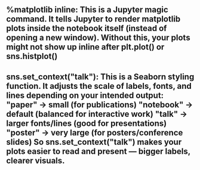 %matplotlib inline:
This is a Jupyter magic command.
It tells Jupyter to render matplotlib plots inside the notebook itself (instead of opening a new window).
Without this, your plots might not show up inline after plt.plot() or sns.histplot()
-----------------------------------------------------

sns.set_context("talk"):
This is a Seaborn styling function.
It adjusts the scale of labels, fonts, and lines depending on your intended output:
"paper" → small (for publications)
"notebook" → default (balanced for interactive work)
"talk" → larger fonts/lines (good for presentations)
"poster" → very large (for posters/conference slides)
So sns.set_context("talk") makes your plots easier to read and present — bigger labels, clearer visuals.
-----------------------------------------------------



